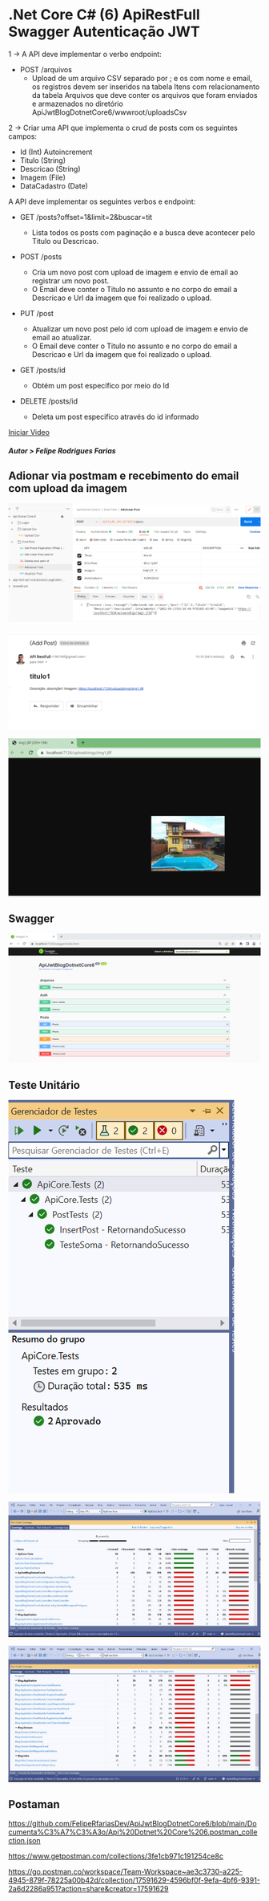 # .Net Core C# (6) ApiRestFull Swagger Autenticação JWT

1 -> A API deve implementar o verbo endpoint:

- POST /arquivos
  - Upload de um arquivo CSV separado por ; e os com nome e email, os registros devem ser inseridos na tabela Itens com relacionamento da tabela Arquivos que deve conter os arquivos que foram enviados e armazenados no diretório ApiJwtBlogDotnetCore6/wwwroot/uploadsCsv


2 -> Criar uma API que implementa o crud de posts com os seguintes campos:

- Id (Int) Autoincrement
- Titulo (String)
- Descricao (String)
- Imagem (File)
- DataCadastro (Date)

A API deve implementar os seguintes verbos e endpoint:

- GET /posts?offset=1&limit=2&buscar=tit
  - Lista todos os posts com paginação e a busca deve acontecer pelo Titulo ou Descricao.


- POST /posts
  - Cria um novo post com upload de imagem e envio de email ao registrar um novo post.
  - O Email deve conter o Titulo no assunto e no corpo do email a Descricao e Url da imagem que foi realizado o upload.


- PUT /post
  - Atualizar um novo post pelo id com upload de imagem e envio de email ao atualizar.
  - O Email deve conter o Titulo no assunto e no corpo do email a Descricao e Url da imagem que foi realizado o upload.

- GET /posts/id
  - Obtém um post específico por meio do Id


- DELETE /posts/id
  - Deleta um post especifico através do id informado


[Iniciar Video](https://www.youtube.com/watch?v=)
##### Autor > Felipe Rodrigues Farias

## Adionar via postmam e recebimento do email com upload da imagem

![alt text](https://github.com/FelipeRfariasDev/ApiJwtBlogDotnetCore6/blob/main/Documenta%C3%A7%C3%A3o/postman/add-postman.png?raw=true)

![alt text](https://github.com/FelipeRfariasDev/ApiJwtBlogDotnetCore6/blob/main/Documenta%C3%A7%C3%A3o/postman/add-postman-email.png?raw=true)

![alt text](https://github.com/FelipeRfariasDev/ApiJwtBlogDotnetCore6/blob/main/Documenta%C3%A7%C3%A3o/postman/add-postman-email-img-upload.png?raw=true)


## Swagger


![alt text](https://github.com/FelipeRfariasDev/ApiJwtBlogDotnetCore6/blob/main/Documenta%C3%A7%C3%A3o/swagger.png?raw=true)


## Teste Unitário

![alt text](https://github.com/FelipeRfariasDev/ApiJwtBlogDotnetCore6/blob/main/Documenta%C3%A7%C3%A3o/TesteUnit%C3%A1rio.png?raw=true)

![alt text](https://github.com/FelipeRfariasDev/ApiJwtBlogDotnetCore6/blob/main/Documenta%C3%A7%C3%A3o/TesteUnit%C3%A1rio2.png?raw=true)


![alt text](https://github.com/FelipeRfariasDev/ApiJwtBlogDotnetCore6/blob/main/Documenta%C3%A7%C3%A3o/TesteUnit%C3%A1rio3.png?raw=true)

## Postaman
https://github.com/FelipeRfariasDev/ApiJwtBlogDotnetCore6/blob/main/Documenta%C3%A7%C3%A3o/Api%20Dotnet%20Core%206.postman_collection.json

https://www.getpostman.com/collections/3fe1cb971c191254ce8c

https://go.postman.co/workspace/Team-Workspace~ae3c3730-a225-4945-879f-78225a00b42d/collection/17591629-4596bf0f-9efa-4bf6-9391-2a6d2286a951?action=share&creator=17591629